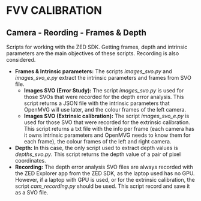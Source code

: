 # FVV CALIBRATION

## Camera - Reording - Frames & Depth
Scripts for working with the ZED SDK. Getting frames, depth and intrinsic parameters are the main objectives of these scripts. Recording is also considered.

* **Frames & Intrinsic parameters:** The scripts *images_svo.py* and *images_svo_e.py* extract the intrinsic parameters and frames from SVO file.
  * **Images SVO (Error Study):** The script *images_svo.py* is used for those SVOs that were recorded for the depth error analysis. This script returns a JSON file with the intrinsic parameters that OpenMVG will use later, and the colour frames of the left camera.
  * **Images SVO (Extrinsic calibration):** The script *images_svo_e.py* is used for those SVO that were recorded for the extrinsic calibration. This script returns a txt file with the info per frame (each camera has it owns intrinsic parameters and OpenMVG needs to know them for each frame), the colour frames of the left and right camera.
* **Depth:** In this case, the only script used to extract depth values is *depths_svo.py*. This script returns the depth value of a pair of pixel coordinates.
* **Recording:** The depth error analysis SVO files are always recorded with the ZED Explorer app from the ZED SDK, as the laptop used has no GPU. However, if a laptop with GPU is used, or for the extrinsic calibration, the script *cam_recording.py* should be used. This script record and save it as a SVO file.